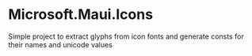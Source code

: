 # Microsoft.Maui.Icons
Simple project to extract glyphs from icon fonts and generate consts for their names and unicode values
